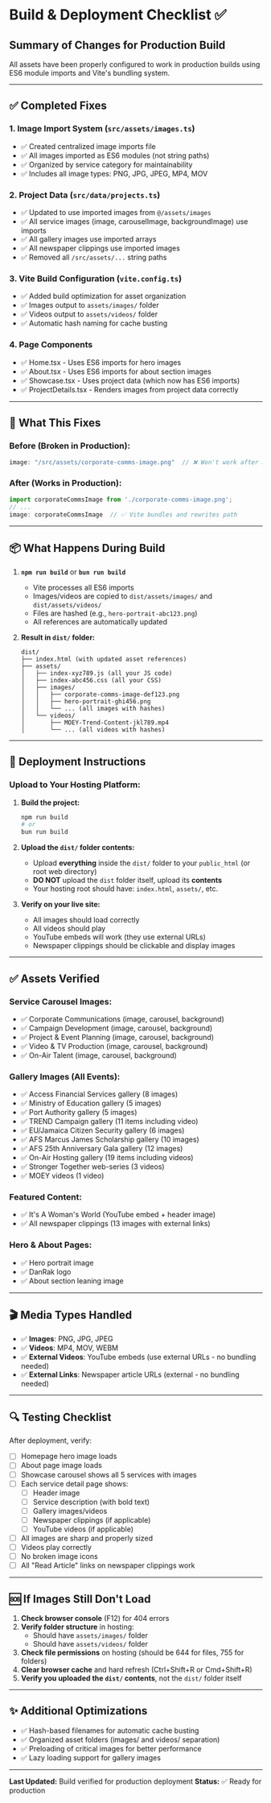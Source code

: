# Build & Deployment Checklist ✅

## Summary of Changes for Production Build

All assets have been properly configured to work in production builds using ES6 module imports and Vite's bundling system.

---

## ✅ Completed Fixes

### 1. **Image Import System** (`src/assets/images.ts`)
- ✅ Created centralized image imports file
- ✅ All images imported as ES6 modules (not string paths)
- ✅ Organized by service category for maintainability
- ✅ Includes all image types: PNG, JPG, JPEG, MP4, MOV

### 2. **Project Data** (`src/data/projects.ts`)
- ✅ Updated to use imported images from `@/assets/images`
- ✅ All service images (image, carouselImage, backgroundImage) use imports
- ✅ All gallery images use imported arrays
- ✅ All newspaper clippings use imported images
- ✅ Removed all `/src/assets/...` string paths

### 3. **Vite Build Configuration** (`vite.config.ts`)
- ✅ Added build optimization for asset organization
- ✅ Images output to `assets/images/` folder
- ✅ Videos output to `assets/videos/` folder
- ✅ Automatic hash naming for cache busting

### 4. **Page Components**
- ✅ Home.tsx - Uses ES6 imports for hero images
- ✅ About.tsx - Uses ES6 imports for about section images
- ✅ Showcase.tsx - Uses project data (which now has ES6 imports)
- ✅ ProjectDetails.tsx - Renders images from project data correctly

---

## 🎯 What This Fixes

### Before (Broken in Production):
```typescript
image: "/src/assets/corporate-comms-image.png"  // ❌ Won't work after build
```

### After (Works in Production):
```typescript
import corporateCommsImage from './corporate-comms-image.png';
// ...
image: corporateCommsImage  // ✅ Vite bundles and rewrites path
```

---

## 📦 What Happens During Build

1. **`npm run build`** or **`bun run build`**
   - Vite processes all ES6 imports
   - Images/videos are copied to `dist/assets/images/` and `dist/assets/videos/`
   - Files are hashed (e.g., `hero-portrait-abc123.png`)
   - All references are automatically updated

2. **Result in `dist/` folder:**
   ```
   dist/
   ├── index.html (with updated asset references)
   ├── assets/
   │   ├── index-xyz789.js (all your JS code)
   │   ├── index-abc456.css (all your CSS)
   │   ├── images/
   │   │   ├── corporate-comms-image-def123.png
   │   │   ├── hero-portrait-ghi456.png
   │   │   └── ... (all images with hashes)
   │   └── videos/
   │       ├── MOEY-Trend-Content-jkl789.mp4
   │       └── ... (all videos with hashes)
   ```

---

## 🚀 Deployment Instructions

### Upload to Your Hosting Platform:

1. **Build the project:**
   ```bash
   npm run build
   # or
   bun run build
   ```

2. **Upload the `dist/` folder contents:**
   - Upload **everything** inside the `dist/` folder to your `public_html` (or root web directory)
   - **DO NOT** upload the `dist` folder itself, upload its **contents**
   - Your hosting root should have: `index.html`, `assets/`, etc.

3. **Verify on your live site:**
   - All images should load correctly
   - All videos should play
   - YouTube embeds will work (they use external URLs)
   - Newspaper clippings should be clickable and display images

---

## ✅ Assets Verified

### Service Carousel Images:
- ✅ Corporate Communications (image, carousel, background)
- ✅ Campaign Development (image, carousel, background)
- ✅ Project & Event Planning (image, carousel, background)
- ✅ Video & TV Production (image, carousel, background)
- ✅ On-Air Talent (image, carousel, background)

### Gallery Images (All Events):
- ✅ Access Financial Services gallery (8 images)
- ✅ Ministry of Education gallery (5 images)
- ✅ Port Authority gallery (5 images)
- ✅ TREND Campaign gallery (11 items including video)
- ✅ EU/Jamaica Citizen Security gallery (6 images)
- ✅ AFS Marcus James Scholarship gallery (10 images)
- ✅ AFS 25th Anniversary Gala gallery (12 images)
- ✅ On-Air Hosting gallery (19 items including videos)
- ✅ Stronger Together web-series (3 videos)
- ✅ MOEY videos (1 video)

### Featured Content:
- ✅ It's A Woman's World (YouTube embed + header image)
- ✅ All newspaper clippings (13 images with external links)

### Hero & About Pages:
- ✅ Hero portrait image
- ✅ DanRak logo
- ✅ About section leaning image

---

## 🎬 Media Types Handled

- ✅ **Images**: PNG, JPG, JPEG
- ✅ **Videos**: MP4, MOV, WEBM
- ✅ **External Videos**: YouTube embeds (use external URLs - no bundling needed)
- ✅ **External Links**: Newspaper article URLs (external - no bundling needed)

---

## 🔍 Testing Checklist

After deployment, verify:

- [ ] Homepage hero image loads
- [ ] About page image loads
- [ ] Showcase carousel shows all 5 services with images
- [ ] Each service detail page shows:
  - [ ] Header image
  - [ ] Service description (with bold text)
  - [ ] Gallery images/videos
  - [ ] Newspaper clippings (if applicable)
  - [ ] YouTube videos (if applicable)
- [ ] All images are sharp and properly sized
- [ ] Videos play correctly
- [ ] No broken image icons
- [ ] All "Read Article" links on newspaper clippings work

---

## 🆘 If Images Still Don't Load

1. **Check browser console** (F12) for 404 errors
2. **Verify folder structure** in hosting:
   - Should have `assets/images/` folder
   - Should have `assets/videos/` folder
3. **Check file permissions** on hosting (should be 644 for files, 755 for folders)
4. **Clear browser cache** and hard refresh (Ctrl+Shift+R or Cmd+Shift+R)
5. **Verify you uploaded the `dist/` contents**, not the `dist/` folder itself

---

## ✨ Additional Optimizations

- ✅ Hash-based filenames for automatic cache busting
- ✅ Organized asset folders (images/ and videos/ separation)
- ✅ Preloading of critical images for better performance
- ✅ Lazy loading support for gallery images

---

**Last Updated:** Build verified for production deployment
**Status:** ✅ Ready for production
